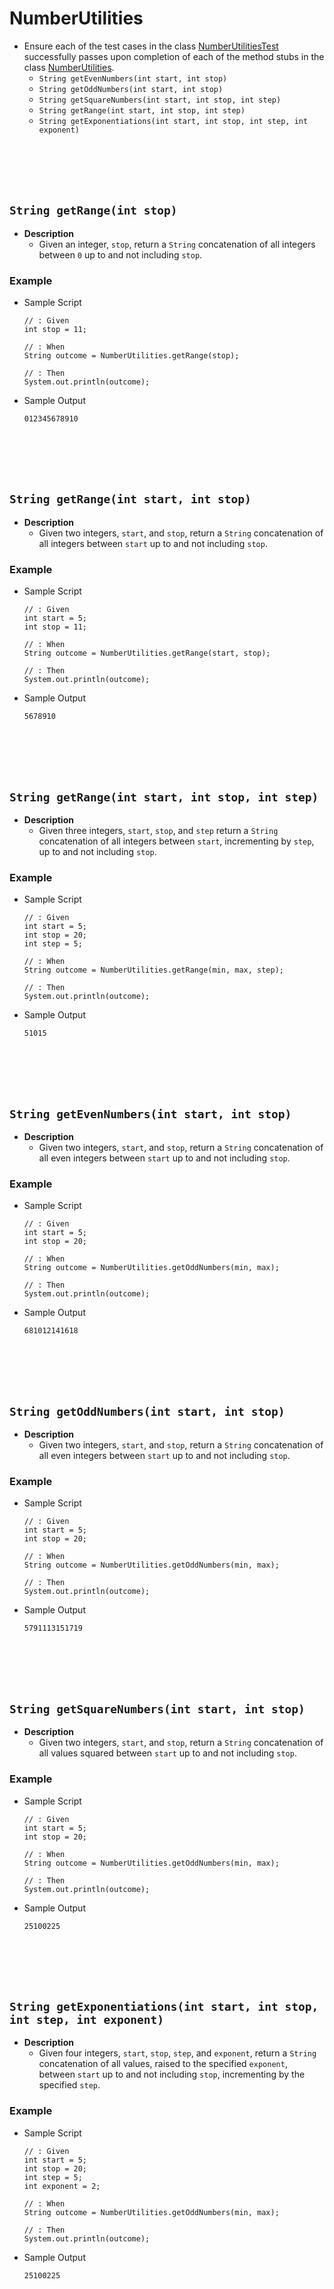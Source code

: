 # NumberUtilities
* Ensure each of the test cases in the class [NumberUtilitiesTest](https://github.com/Zipcoder/CR-MicroLabs-Loops-NumbersTrianglesTables/blob/master/src/test/java/io/zipcoder/microlabs/mastering_loops/NumberUtilitiesTest.java) successfully passes upon completion of each of the method stubs in the class [NumberUtilities](https://github.com/curriculeon/maven.numbers-triangles-tables/blob/master/src/test/java/com/github/perschola/NumberUtilitiesTest.java).
    * `String getEvenNumbers(int start, int stop)` 
    * `String getOddNumbers(int start, int stop)`
    * `String getSquareNumbers(int start, int stop, int step)` 
    * `String getRange(int start, int stop, int step)` 
    * `String getExponentiations(int start, int stop, int step, int exponent)` 
    






<br><br><br><br>
## `String getRange(int stop)`
* **Description**
    * Given an integer, `stop`, return a `String` concatenation of all integers between `0` up to and not including `stop`.
### Example
* Sample Script

    ```
    // : Given
    int stop = 11;
    
    // : When
    String outcome = NumberUtilities.getRange(stop);
    
    // : Then
    System.out.println(outcome);
    ```



* Sample Output

    ```
    012345678910
    ```









<br><br><br><br>
## `String getRange(int start, int stop)`
* **Description**
    * Given two integers, `start`, and `stop`, return a `String` concatenation of all integers between `start` up to and not including `stop`.
### Example
* Sample Script

    ```
    // : Given
    int start = 5;
    int stop = 11;
    
    // : When
    String outcome = NumberUtilities.getRange(start, stop);
    
    // : Then
    System.out.println(outcome);
    ```



* Sample Output

    ```
    5678910
    ```





<br><br><br><br>
## `String getRange(int start, int stop, int step)`
* **Description**
    * Given three integers, `start`, `stop`, and `step` return a `String` concatenation of all integers between `start`, incrementing by `step`, up to and not including `stop`.
### Example
* Sample Script

    ```
    // : Given
    int start = 5;
    int stop = 20;
    int step = 5;
    
    // : When
    String outcome = NumberUtilities.getRange(min, max, step);
    
    // : Then
    System.out.println(outcome);
    ```



* Sample Output

    ```
    51015
    ```
    
    
    










<br><br><br><br>
## `String getEvenNumbers(int start, int stop)`
* **Description**
    * Given two integers, `start`, and `stop`, return a `String` concatenation of all even integers between `start` up to and not including `stop`.
### Example
* Sample Script

    ```
    // : Given
    int start = 5;
    int stop = 20;
    
    // : When
    String outcome = NumberUtilities.getOddNumbers(min, max);
    
    // : Then
    System.out.println(outcome);
    ```



* Sample Output

    ```
    681012141618
    ```
    

<br><br><br><br>
## `String getOddNumbers(int start, int stop)`
* **Description**
    * Given two integers, `start`, and `stop`, return a `String` concatenation of all even integers between `start` up to and not including `stop`.
### Example
* Sample Script

    ```
    // : Given
    int start = 5;
    int stop = 20;
    
    // : When
    String outcome = NumberUtilities.getOddNumbers(min, max);
    
    // : Then
    System.out.println(outcome);
    ```



* Sample Output

    ```
    5791113151719
    ```













    

<br><br><br><br>
## `String getSquareNumbers(int start, int stop)`
* **Description**
    * Given two integers, `start`, and `stop`, return a `String` concatenation of all values squared between `start` up to and not including `stop`.
### Example
* Sample Script

    ```
    // : Given
    int start = 5;
    int stop = 20;
    
    // : When
    String outcome = NumberUtilities.getOddNumbers(min, max);
    
    // : Then
    System.out.println(outcome);
    ```



* Sample Output

    ```
    25100225
    ```
    
    
    
    







<br><br><br><br>
## `String getExponentiations(int start, int stop, int step, int exponent)`
* **Description**
    * Given four integers, `start`, `stop`, `step`, and `exponent`, return a `String` concatenation of all values, raised to the specified `exponent`, between `start` up to and not including `stop`, incrementing by the specified `step`.
### Example
* Sample Script

    ```
    // : Given
    int start = 5;
    int stop = 20;
    int step = 5;
    int exponent = 2;
    
    // : When
    String outcome = NumberUtilities.getOddNumbers(min, max);
    
    // : Then
    System.out.println(outcome);
    ```



* Sample Output

    ```
    25100225
    ```
